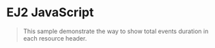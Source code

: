# EJ2 JavaScript

> This sample demonstrate the way to show total events duration in each resource header.